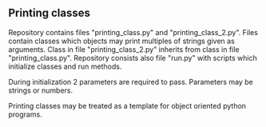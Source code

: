 ## Printing classes

Repository contains files "printing_class.py" and "printing_class_2.py". Files contain classes which objects may print multiples of strings given as arguments. Class in file "printing_class_2.py" inherits from class in file "printing_class.py". Repository consists also file "run.py" with scripts which initialize classes and run methods.  

During initialization 2 parameters are required to pass. Parameters may be strings or numbers.

Printing classes may be treated as a template for object oriented python programs.
